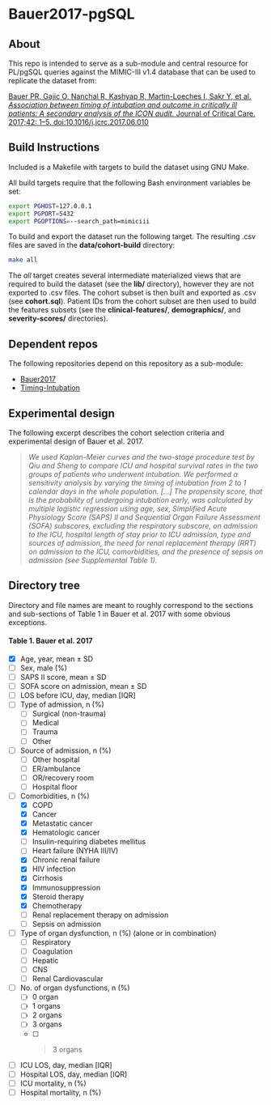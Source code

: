 # Bauer2017-pgSQL

## About
This repo is intended to serve as a sub-module and central resource for PL/pgSQL queries against the MIMIC-III v1.4 database that can be used to replicate the dataset from:    

[Bauer PR, Gajic O, Nanchal R, Kashyap R, Martin-Loeches I, Sakr Y, et al. *Association between timing of intubation and outcome in critically ill patients: A secondary analysis of the ICON audit.* Journal of Critical Care. 2017;42: 1–5. doi:10.1016/j.jcrc.2017.06.010](http://doi.org/10.1016/j.jcrc.2017.06.010)

## Build Instructions
Included is a Makefile with targets to build the dataset using GNU Make. 

All build targets require that the following Bash environment variables be set:

```bash
export PGHOST=127.0.0.1
export PGPORT=5432
export PGOPTIONS=--search_path=mimiciii
```
To build and export the dataset run the following target. The resulting .csv files are saved in the **data/cohort-build** directory:

```bash
make all
```

The *all* target creates several intermediate materialized views that are required to build the dataset (see the **lib/** directory), however they are not exported to .csv files. The cohort subset is then built and exported as .csv (see **cohort.sql**). Patient IDs from the cohort subset are then used to build the features subsets (see the **clinical-features/**, **demographics/**, and **severity-scores/** directories).

## Dependent repos
The following repositories depend on this repository as a sub-module:  
- [Bauer2017](https://github.com/chebuu/Bauer2017)
- [Timing-Intubation](https://github.com/chebuu/Timing-Intubation)

## Experimental design
The following excerpt describes the cohort selection criteria and experimental design of Bauer et al. 2017.

> *We used Kaplan-Meier curves and the two-stage procedure test by Qiu and 
> Sheng to compare ICU and hospital survival rates in the two groups of 
> patients who underwent intubation. We performed a sensitivity analysis by 
> varying the timing of intubation from 2 to 1 calendar days in the whole 
> population. [...] The propensity score, that is the probability of 
> undergoing intubation early, was calculated by multiple logistic 
> regression using age, sex, Simplified Acute Physiology Score (SAPS) II and 
> Sequential Organ Failure Assessment (SOFA) subscores, excluding the 
> respiratory subscore, on admission to the ICU, hospital length of stay 
> prior to ICU admission, type and sources of admission, the need for renal 
> replacement therapy (RRT) on admission to the ICU, comorbidities, and the 
> presence of sepsis on admission (see Supplemental Table 1).*

## Directory tree
Directory and file names are meant to roughly correspond to the sections and sub-sections of Table 1 in Bauer et al. 2017 with some obvious exceptions.

#### **Table 1.** Bauer et al. 2017
- [x] Age, year, mean ± SD  
- [ ] Sex, male (%)  
- [ ] SAPS II score, mean ± SD  
- [ ] SOFA score on admission, mean ± SD   
- [ ] LOS before ICU, day, median [IQR]   
- [ ] Type of admission, n (%)  
    - [ ] Surgical (non-trauma)  
    - [ ] Medical  
    - [ ] Trauma  
    - [ ] Other  
- [ ] Source of admission, n (%)   
    - [ ] Other hospital  
    - [ ] ER/ambulance  
    - [ ] OR/recovery room  
    - [ ] Hospital floor  
- [ ] Comorbidities, n (%)  
    - [x] COPD  
    - [x] Cancer  
    - [x] Metastatic cancer  
    - [x] Hematologic cancer  
    - [ ] Insulin-requiring diabetes mellitus  
    - [ ] Heart failure (NYHA III/IV)  
    - [x] Chronic renal failure  
    - [x] HIV infection  
    - [x] Cirrhosis  
    - [x] Immunosuppression  
    - [x] Steroid therapy  
    - [x] Chemotherapy  
    - [ ] Renal replacement therapy on admission  
    - [ ] Sepsis on admission  
- [ ] Type of organ dysfunction, n (%) (alone or in combination)  
    - [ ] Respiratory  
    - [ ] Coagulation  
    - [ ] Hepatic  
    - [ ] CNS  
    - [ ] Renal Cardiovascular  
- [ ] No. of organ dysfunctions, n (%)   
    - [ ] 0 organ  
    - [ ] 1 organs  
    - [ ] 2 organs  
    - [ ] 3 organs  
    - [ ] >3 organs  
- [ ] ICU LOS, day, median [IQR]   
- [ ] Hospital LOS, day, median [IQR]   
- [ ] ICU mortality, n (%)  
- [ ] Hospital mortality, n (%) 
